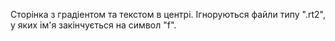 Сторінка з градіентом та текстом в центрі.
Ігноруються файли типу ".rt2", у яких ім'я закінчується на символ "f".
